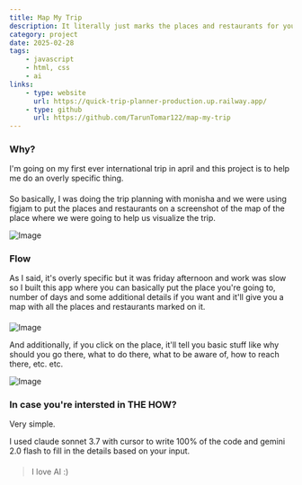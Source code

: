 ```yaml
---
title: Map My Trip
description: It literally just marks the places and restaurants for your trip on a map.
category: project
date: 2025-02-28
tags: 
    - javascript
    - html, css
    - ai
links:
    - type: website
      url: https://quick-trip-planner-production.up.railway.app/
    - type: github
      url: https://github.com/TarunTomar122/map-my-trip
---
```


### Why?

I'm going on my first ever international trip in april and this project is to help me do an overly specific thing. 

####

So basically, I was doing the trip planning with monisha and we were using figjam to put the places and restaurants on a screenshot of the map of the place where we were going to help us visualize the trip.

![Image](/assets/projects/map-my-trip/figjam.png)

### Flow

As I said, it's overly specific but it was friday afternoon and work was slow so I built this app where you can basically put the place you're going to, number of days and some additional details if you want and it'll give you a map with all the places and restaurants marked on it.

####

![Image](/assets/projects/map-my-trip/homepage.png)

And additionally, if you click on the place, it'll tell you basic stuff like why should you go there, what to do there, what to be aware of, how to reach there, etc. etc.

![Image](/assets/projects/map-my-trip/details.png)

### In case you're intersted in THE HOW?

Very simple. 

I used claude sonnet 3.7 with cursor to write 100% of the code and gemini 2.0 flash to fill in the details based on your input. 

####

> I love AI :)

